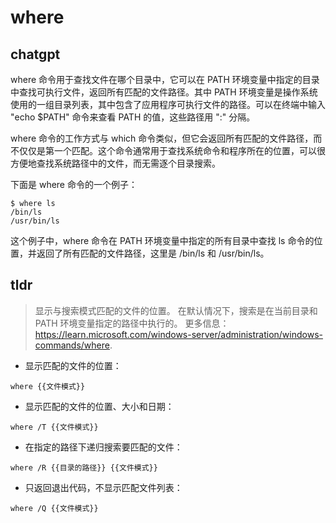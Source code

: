 # where 
## chatgpt 
where 命令用于查找文件在哪个目录中，它可以在 PATH 环境变量中指定的目录中查找可执行文件，返回所有匹配的文件路径。其中 PATH 环境变量是操作系统使用的一组目录列表，其中包含了应用程序可执行文件的路径。可以在终端中输入 "echo $PATH" 命令来查看 PATH 的值，这些路径用 ":" 分隔。

where 命令的工作方式与 which 命令类似，但它会返回所有匹配的文件路径，而不仅仅是第一个匹配。这个命令通常用于查找系统命令和程序所在的位置，可以很方便地查找系统路径中的文件，而无需逐个目录搜索。

下面是 where 命令的一个例子：

```
$ where ls
/bin/ls
/usr/bin/ls
```

这个例子中，where 命令在 PATH 环境变量中指定的所有目录中查找 ls 命令的位置，并返回了所有匹配的文件路径，这里是 /bin/ls 和 /usr/bin/ls。 

## tldr 
 
> 显示与搜索模式匹配的文件的位置。
> 在默认情况下，搜索是在当前目录和 PATH 环境变量指定的路径中执行的。
> 更多信息：<https://learn.microsoft.com/windows-server/administration/windows-commands/where>.

- 显示匹配的文件的位置：

`where {{文件模式}}`

- 显示匹配的文件的位置、大小和日期：

`where /T {{文件模式}}`

- 在指定的路径下递归搜索要匹配的文件：

`where /R {{目录的路径}} {{文件模式}}`

- 只返回退出代码，不显示匹配文件列表：

`where /Q {{文件模式}}`
